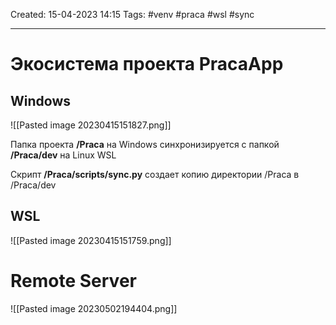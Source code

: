 Created: 15-04-2023 14:15
Tags: #venv #praca #wsl #sync
___

# Экосистема проекта PracaApp

## Windows

![[Pasted image 20230415151827.png]]

Папка проекта **/Praca** на Windows синхронизируется с папкой **/Praca/dev** на Linux WSL

Скрипт **/Praca/scripts/sync.py** создает копию директории /Praca в /Praca/dev

## WSL

![[Pasted image 20230415151759.png]]

# Remote Server

![[Pasted image 20230502194404.png]]
